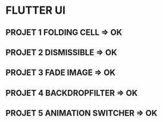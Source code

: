 # FLUTTER UI

## PROJET 1 FOLDING CELL => OK
## PROJET 2 DISMISSIBLE => OK
## PROJET 3 FADE IMAGE  => OK
## PROJET 4 BACKDROPFILTER => OK
## PROJET 5 ANIMATION SWITCHER => OK

